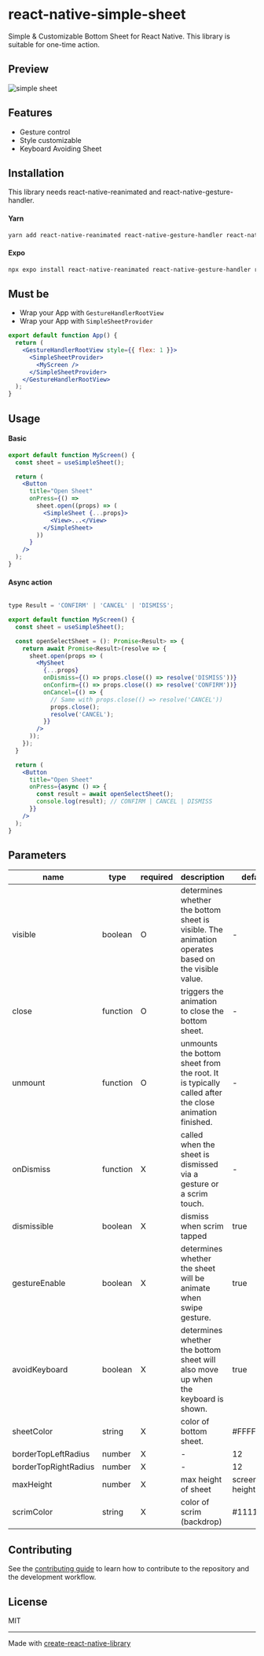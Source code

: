 # react-native-simple-sheet

Simple & Customizable Bottom Sheet for React Native.
This library is suitable for one-time action.

## Preview

![simple sheet](https://github.com/galaxykhh/react-native-simple-sheet/assets/79380337/63289096-b0b5-4de5-a738-902f8c751f6e)

## Features

- Gesture control
- Style customizable
- Keyboard Avoiding Sheet

## Installation

This library needs react-native-reanimated and react-native-gesture-handler.

#### Yarn

```sh
yarn add react-native-reanimated react-native-gesture-handler react-native-simple-sheet
```

#### Expo

```sh
npx expo install react-native-reanimated react-native-gesture-handler react-native-simple-sheet
```

## Must be

- Wrap your App with `GestureHandlerRootView`
- Wrap your App with `SimpleSheetProvider`

```jsx
export default function App() {
  return (
    <GestureHandlerRootView style={{ flex: 1 }}>
      <SimpleSheetProvider>
        <MyScreen />
      </SimpleSheetProvider>
    </GestureHandlerRootView>
  );
}
```

## Usage

#### Basic

```jsx
export default function MyScreen() {
  const sheet = useSimpleSheet();

  return (
    <Button
      title="Open Sheet"
      onPress={() =>
        sheet.open((props) => (
          <SimpleSheet {...props}>
            <View>...</View>
          </SimpleSheet>
        ))
      }
    />
  );
}
```

#### Async action

```jsx

type Result = 'CONFIRM' | 'CANCEL' | 'DISMISS';

export default function MyScreen() {
  const sheet = useSimpleSheet();

  const openSelectSheet = (): Promise<Result> => {
    return await Promise<Result>(resolve => {
      sheet.open(props => (
        <MySheet
          {...props}
          onDismiss={() => props.close(() => resolve('DISMISS'))}
          onConfirm={() => props.close(() => resolve('CONFIRM'))}
          onCancel={() => {
            // Same with props.close(() => resolve('CANCEL'))
            props.close();
            resolve('CANCEL');
          }}
        />
      ));
    });
  }

  return (
    <Button
      title="Open Sheet"
      onPress={async () => {
        const result = await openSelectSheet();
        console.log(result); // CONFIRM | CANCEL | DISMISS
      }}
    />
  );
}
```

## Parameters

| name                 | type     | required | description                                                                                         | default              |
| -------------------- | -------- | -------- | --------------------------------------------------------------------------------------------------- | -------------------- |
| visible              | boolean  | O        | determines whether the bottom sheet is visible. The animation operates based on the visible value.  | -                    |
| close                | function | O        | triggers the animation to close the bottom sheet.                                                   | -                    |
| unmount              | function | O        | unmounts the bottom sheet from the root. It is typically called after the close animation finished. | -                    |
| onDismiss            | function | X        | called when the sheet is dismissed via a gesture or a scrim touch.                                  | -                    |
| dismissible          | boolean  | X        | dismiss when scrim tapped                                                                           | true                 |
| gestureEnable        | boolean  | X        | determines whether the sheet will be animate when swipe gesture.                                    | true                 |
| avoidKeyboard        | boolean  | X        | determines whether the bottom sheet will also move up when the keyboard is shown.                   | true                 |
| sheetColor           | string   | X        | color of bottom sheet.                                                                              | #FFFFFF              |
| borderTopLeftRadius  | number   | X        | -                                                                                                   | 12                   |
| borderTopRightRadius | number   | X        | -                                                                                                   | 12                   |
| maxHeight            | number   | X        | max height of sheet                                                                                 | screen height \* 0.8 |
| scrimColor           | string   | X        | color of scrim (backdrop)                                                                           | #11111188            |

## Contributing

See the [contributing guide](CONTRIBUTING.md) to learn how to contribute to the repository and the development workflow.

## License

MIT

---

Made with [create-react-native-library](https://github.com/callstack/react-native-builder-bob)
